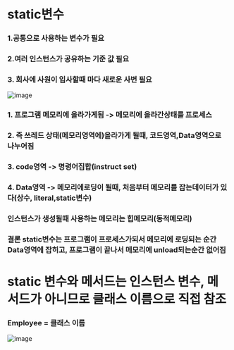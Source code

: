 # static변수
### 1.공통으로 사용하는 변수가 필요
### 2.여러 인스턴스가 공유하는 기준 값 필요
### 3. 회사에 사원이 입사할때 마다 새로운 사번 필요 

![image](https://user-images.githubusercontent.com/82345970/184280094-a8551119-644a-4818-851c-d88820c1ec59.png)

### 1. 프로그램 메모리에 올라가게됨 -> 메모리에 올라간상태를 프로세스
### 2. 즉 쓰레드 상태(메모리영역에)올라가게 될때, 코드영역,Data영역으로 나누어짐
### 3. code영역 -> 명령어집합(instruct set)
### 4. Data영역 -> 메모리에로딩이 될때, 처음부터 메모리를 잡는데이터가 있다(상수, literal,static변수)
### 인스턴스가 생성될때 사용하는 메모리는 힙메모리(동적메모리)
### 결론 static변수는 프로그램이 프로세스가되서 메모리에 로딩되는 순간 Data영역에 잡히고, 프로그램이 끝나서 메모리에 unload되는순간 없어짐

# static 변수와 메서드는 인스턴스 변수, 메서드가 아니므로 클래스 이름으로 직접 참조
### Employee = 클래스 이름

![image](https://user-images.githubusercontent.com/82345970/184282774-388722c5-0236-403a-983e-dc44186804a0.png)

